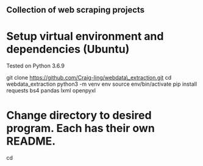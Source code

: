 ## Collection of web scraping projects

# Setup virtual environment and dependencies (Ubuntu)

Tested on Python 3.6.9

git clone https://github.com/Craig-ling/webdata\_extraction.git
cd webdata_extraction
python3 -m venv env
source env/bin/activate
pip install requests bs4 pandas lxml openpyxl

# Change directory to desired program. Each has their own README.

cd <dir name>

